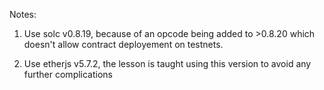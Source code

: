 Notes:

1. Use solc v0.8.19, because of an opcode being added to >0.8.20 which doesn't allow contract deployement on testnets.

2. Use etherjs v5.7.2, the lesson is taught using this version to avoid any further complications
